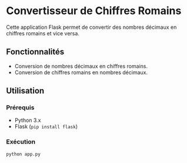 # Convertisseur de Chiffres Romains

Cette application Flask permet de convertir des nombres décimaux en chiffres romains et vice versa.

## Fonctionnalités

- Conversion de nombres décimaux en chiffres romains.
- Conversion de chiffres romains en nombres décimaux.

## Utilisation

### Prérequis

- Python 3.x
- Flask (`pip install flask`)

### Exécution

```bash
python app.py
